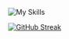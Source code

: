 ![My Skills](https://skillicons.dev/icons?i=firebase,react,js,python,bootstrap,sass,tailwind,ts&theme=light)

[![GitHub Streak](https://github-readme-streak-stats.herokuapp.com?user=iamalaziz&theme=Javascript)](https://git.io/streak-stats)
